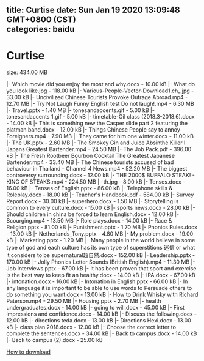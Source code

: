 
title: Curtise
date: Sun Jan 19 2020 13:09:48 GMT+0800 (CST)    
categories: baidu
---

# Curtise
size: 434.00 MB
 
 
|- Which movie did you enjoy the most and why.docx - 10.00 kB
|- What do you look like.jpg - 118.00 kB
|- Various-People-Vector-Download1.ch_.jpg - 33.00 kB
|- Uncivilized Chinese Tourists Provoke Outrage Abroad.mp4 - 12.70 MB
|- Try Not Laugh Funny English test   Do not laugh!.mp4 - 6.30 MB
|- Travel.pptx - 1.40 MB
|- tonesandaccents.gif - 5.00 kB
|- tonesandaccents 1.gif - 5.00 kB
|- timetable-Oil class (2018.3-2018.6).docx - 14.00 kB
|- This is something new the Casper slide part 2 featuring the platman band.docx - 12.00 kB
|- Things Chinese People say to annoy Foreigners.mp4 - 7.90 MB
|- They came for him one winter.docx - 11.00 kB
|- The UK.pptx - 2.60 MB
|- The Smokey Gin and Juice Absinthe Killer l  Japans Greatest Bartender.mp4 - 24.50 MB
|- The Job Pack.pdf - 396.00 kB
|- The Fresh Rootbeer Bourbon Cocktail  The Greatest Japanese Bartender.mp4 - 33.40 MB
|- The Chinese tourists accused of bad behaviour in Thailand - Channel 4 News.mp4 - 52.20 MB
|- The biggest controversy surrounding.docx - 12.00 kB
|- THE 2000$ BUFFALO STEAK! - KING OF STEAKS.mp4 - 224.50 MB
|- th.jpg - 8.00 kB
|- Tenses.docx - 16.00 kB
|- Tenses of English.pptx - 86.00 kB
|- Telephone skills & Roleplay.docx - 18.00 kB
|- Teacher's Handbook.pdf - 584.00 kB
|- Survey Report.docx - 30.00 kB
|- superhero.docx - 1.50 MB
|- Storytelling is common to every culture.docx - 15.00 kB
|- sports news.docx - 28.00 kB
|- Should children in china be forced to learn English.docx - 12.00 kB
|- Scourging.mp4 - 13.50 MB
|- Role plays.docx - 14.00 kB
|- Race & Religion.pptx - 81.00 kB
|- Punishment.pptx - 1.70 MB
|- Phonics Rules.docx - 13.00 kB
|- Netherlands_Tony.pptx - 4.80 MB
|- My problem.docx - 19.00 kB
|- Marketing.pptx - 1.20 MB
|- Many people in the world believe in some type of god and each culture has its own type of superstitions 迷信 or what it considers to be supernatural超自然.docx - 152.00 kB
|- Leadership.pptx - 170.00 kB
|- Jolly Phonics Letter Sounds (British English).mp4 - 11.30 MB
|- Job Interviews.pptx - 67.00 kB
|- It has been proven that sport and exercise is the best way to keep fit an healthy.docx - 14.00 kB
|- IPA.docx - 67.00 kB
|- intonation.docx - 16.00 kB
|- Intonation in English.pptx - 66.00 kB
|- In any language it is important to be able to use words to Persuade others to do something you want.docx - 13.00 kB
|- How to Drink Whisky with Richard Paterson.mp4 - 29.50 MB
|- Housing.pptx - 2.70 MB
|- health undergraduates.docx - 14.00 kB
|- going to will.docx - 45.00 kB
|- First impressions and confidence.docx - 14.00 kB
|- Discuss the following.docx - 12.00 kB
|- directions teda.docx - 13.00 kB
|- Directions Hexi.docx - 13.00 kB
|- class plan 2018.docx - 12.00 kB
|- Choose the correct letter to complete the sentences.docx - 34.00 kB
|- Back to campus.docx - 14.00 kB
|- Back to campus (2).docx - 25.00 kB

[How to download](https://bpcam.bemobtrk.com/go/2ceec3aa-1ca2-46d6-b9ff-aaa5c184517c?jno=257)